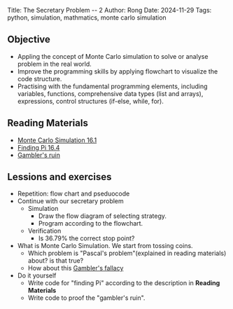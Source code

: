 Title: The Secretary Problem -- 2
Author: Rong
Date: 2024-11-29
Tags: python, simulation, mathmatics, monte carlo simulation


## Objective
+ Appling the concept of Monte Carlo simulation to solve or analyse problem in the real world.
+ Improve the programming skills by applying flowchart to visualize the
      code structure.  
+ Practising with the fundamental programming elements, including variables, functions, comprehensive data types (list and arrays), expressions, control structures (if-else, while, for).


## Reading Materials
+ [Monte Carlo Simulation 16.1]({attach}/pdfs/monte_carlo.pdf)
+ [Finding Pi 16.4]({attach}/pdfs/findingpi.pdf)
+ [Gambler's ruin](https://en.wikipedia.org/wiki/Gambler%27s_ruin)


## Lessions and exercises
+ Repetition: flow chart and pseduocode 
+ Continue with our secretary problem  
    + Simulation
        + Draw the flow diagram of selecting strategy. 
        + Program according to the flowchart.
    + Verification
        + Is 36.79% the correct stop point? 
+ What is Monte Carlo Simulation. We start from tossing coins. 
    + Which problem is "Pascal's problem"(explained in reading materials) about? is that true?
    + How about this [Gambler's fallacy](https://dev.to/josethz00/math-for-devs-gamblers-fallacy-and-monte-carlo-simulation-453a) 
+ Do it yourself
    + Write code for "finding Pi" according to the description in **Reading Materials**
    + Write code to proof the "gambler's ruin". 
    

